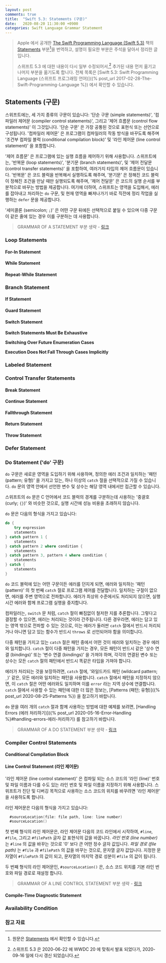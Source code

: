 ```yaml
---
layout: post
comments: true
title:  "Swift 5.3: Statements (구문)"
date:   2020-08-20 11:30:00 +0900
categories: Swift Language Grammar Statement
---
```


> Apple 에서 공개한 [The Swift Programming Language (Swift 5.3)](https://docs.swift.org/swift-book/) 책의 [Statements](https://docs.swift.org/swift-book/ReferenceManual/Statements.html) 부분[^Statements]을 번역하고, 설명이 필요한 부분은 주석을 달아서 정리한 글입니다.
>
> 스위프트 5.3 에 대한 내용이 다시 일부 수정되어서,[^swift-update] 추가된 내용 먼저 옮기고 나머지 부분을 옮기도록 합니다. 전체 목록은 [Swift 5.3: Swift Programming Language (스위프트 프로그래밍 언어)]({% post_url 2017-02-28-The-Swift-Programming-Language %}) 에서 확인할 수 있습니다.

## Statements (구문)

스위프트에는, 세 가지 종류의 구문이 있습니다: '단순 구문 (simple statements)', '컴파일러 제어문 (compiler control statements)', 그리고 '제어 흐름문 (control flow statements)' 이 그것입니다. '단순 구문' 은 가장 공통된 것으로 표현식 또는 선언으로 구성됩니다. '컴파일러 제어문' 은 프로그램이 컴파일러의 작동 방식을 바꾸도록 해주며 '조건부 컴파일 블럭 (conditional compilation block)' 및 '라인 제어문 (line control statement)' 을 포함합니다.

'제어 흐름문' 은 프로그램에 있는 실행 흐름을 제어하기 위해 사용합니다. 스위프트에는, '반복문 (loop statements)', '분기문 (branch statements)', 및 '제어 전달문 (control transfer statements)' 을 포함하여, 여러가지 타입의 제어 흐름문이 있습니다. '반복문' 은 코드 블럭을 반복해서 실행하도록 해주며, '분기문' 은 정해진 코드 블럭이 정해진 조건을 만날 때만 실행되도록 해주며, '제어 전달문' 은 코드의 실행 순서를 부분적으로 바꾸는 방법을 제공합니다. 여기에 더하여, 스위프트는 영역을 도입해서, 에러를 잡아내고 처리하는 `do` 구문, 및 현재 영역을 빠져나가기 바로 직전에 정리 작업을 실행하는 `defer` 문을 제공합니다.

'세미콜론 (semicolon; `;`)' 은 어떤 구문 뒤에든 선택적으로 붙일 수 있으며 다중 구문이 같은 줄에 있는 경우 이를 구분하는 데 사용합니다.

> GRAMMAR OF A STATEMENT 부분 생략 - [링크](https://docs.swift.org/swift-book/ReferenceManual/Statements.html)

### Loop Statements

#### For-In Statement

#### While Statement

#### Repeat-While Statement

### Branch Statement

#### If Statement

#### Guard Statement

#### Switch Statement

**Switch Statements Must Be Exhaustive**

**Switching Over Future Enumeration Cases**

**Execution Does Not Fall Through Cases Implicitly**

### Labeled Statement

### Control Transfer Statements

#### Break Statement

#### Continue Statement

#### Fallthrough Statement

#### Return Statement

#### Throw Statement

### Defer Statement

### Do Statement ('do' 구문)

`do` 구문은 새로운 영역을 도입하기 위해 사용하며, 정의한 에러 조건과 일치하는 '패턴 (pattern; 유형)' 을 가지고 있는, 하나 이상의 `catch` 절을 선택적으로 가질 수 있습니다. `do` 문의 영역 안에서 선언한 변수 및 상수는 해당 영역 내에서만 접근할 수 있습니다.

스위프트의 `do` 문은 C 언어에서 코드 블럭의 경계를 구분하는데 사용하는 '중괄호 (curly; `{}`)' 와 비슷한 것으로, 실행 시간에 성능 비용을 초래하지 않습니다.

`do` 문은 다음의 형식을 가지고 있습니다:

```swift
do {
    try expression
    statements
} catch pattern 1 {
    statements
} catch pattern 2 where condition {
    statements
} catch pattern 3, pattern 4 where condition {
    statements
} catch {
    statements
}
```

`do` 코드 블럭에 있는 어떤 구문이든 에러를 던지게 되면, 애러와 일치하는 '패턴 (pattern)' 의 첫 번째 `catch` 절로 프로그램 제어를 전달합니다. 일치하는 구절이 없으면, 에러를 주변 영역으로 전파합니다. 에러가 최상위 수준에서도 처리되지 않으면, 실행 시간 에러와 함께 프로그램 실행을 중지합니다.

컴파일러는, `switch` 문 처럼, `catch` 절이 빠짐없이 철저한 지를 추론합니다. 그렇다고 결정할 수 있으면, 에러는 처리되는 것이라 간주됩니다. 다른 경우라면, 에러는 담고 있는 영역 밖으로 전파할 수 있는 것으로, 이는 에러가 둘러싼 `catch` 절에서 반드시 처리되거나 아니면 담고 있는 함수가 반드시 `throws` 로 선언되어야 함을 의미합니다.

다중 패턴을 가지고 있는 `catch` 절은 패턴 중에서 어떤 것이 에러와 일치하는 경우 에러와 일치합니다. `catch` 절이 다중 패턴을 가지는 경우, 모든 패턴이 반드시 같은 '상수 연결 (bindings)' 또는 '변수 연결 (bindings)' 을 가져야 하며, 각각의 연결된 변수 또는 상수는 모든 `catch` 절의 패턴에서 반드시 똑같은 타입을 가져야 합니다.

에러가 처리되는 것을 보장하려면, `catch` 절에, '와일드카드 패턴 (wildcard pattern; `_`)' 같은, 모든 에러와 일치하는 패턴을 사용합니다. `catch` 절에서 패턴을 지정하지 않으면, 이 `catch` 절은 어떤 에러와도 일치하며 이를 `error` 라는 지역 상수에 연결합니다. `catch` 절에서 사용할 수 있는 패턴에 대한 더 많은 정보는, [Patterns (패턴; 유형)]({% post_url 2020-08-25-Patterns %}) 을 참고하기 바랍니다.

`do` 문을 여러 개의 `catch` 절과 함께 사용하는 방법에 대한 예제를 보려면, [Handling Errors (에러 처리하기)]({% post_url 2020-05-16-Error-Handling %}#handling-errors-에러-처리하기) 를 참고하기 바랍니다.

> GRAMMAR OF A DO STATEMENT 부분 생략 - [링크](https://docs.swift.org/swift-book/ReferenceManual/Statements.html#ID533)

### Compiler Control Statements

#### Conditional Compilation Block

#### Line Control Statement (라인 제어문)

'라인 제어문 (line control statement)' 은 컴파일 되는 소스 코드의 '라인 (line)' 번호 및 파일 이름과 다를 수도 있는 라인 번호 및 파일 이름을 지정하기 위해 사용합니다. 스위프트가 진단 및 디버깅 목적으로 사용하는 소스 코드의 위치를 바꾸려면 '라인 제어문' 을 사용하도록 합니다.

라인 제어문은 다음의 형식을 가지고 있습니다:

```swift
  #sourceLocation(file: file path, line: line number)
  #sourceLocation()
```

첫 번째 형식의 라인 제어문은, 라인 제어문 다음의 코드 라인에서 시작하여, `#line`, `#file`, 그리고 `#filePath` 글자 값 표현식의 값을 바꿉니다. _라인 번호 (line number)_ 는 `#line` 의 값을 바꾸는 것으로 '0' 보다 큰 어떤 정수 글자 값입니다. _파일 경로 (file path)_ 는 `#file` 과 `#filePath` 의 값을 바꾸는 것으로, 문자열 글자 값입니다. 지정한 문자열이 `#filePath` 의 값이 되고, 문자열의 마지막 경로 성분이 `#file` 의 값이 됩니다.

두 번째 형식의 라인 제어문인, `#sourceLocation()` 은, 소스 코드 위치를 기본 라인 번호와 파일 경로로 재설정 합니다.

> GRAMMAR OF A LINE CONTROL STATEMENT 부분 생략 - [링크](https://docs.swift.org/swift-book/ReferenceManual/Statements.html#ID538)

#### Compile-Time Diagnostic Statement

### Availability Condition

### 참고 자료

[^Statements]: 원문은 [Statements](https://docs.swift.org/swift-book/ReferenceManual/Statements.html) 에서 확인할 수 있습니다.

[^swift-update]: 스위프트 5.3 은 2020-06-22 에 WWDC 20 에 맞춰서 발표 되었다가, 2020-09-16 일에 다시 갱신 되었습니다.
